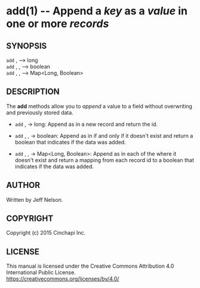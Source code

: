 add(1) -- Append a *key* as a *value* in one or more *records*
==============================================================

## SYNOPSIS

`add` <key>, <value> --> long<br />
`add` <key>, <value>, <record> --> boolean<br />
`add` <key>, <value>, <records> --> Map&lt;Long, Boolean&gt;<br />

## DESCRIPTION
The **add** methods allow you to *append* a value to a field without overwriting and previously stored data.

  * `add` <key>, <value> -> long:
    Append <key> as <value> in a new record and return the id.

  * `add` <key>, <value>, <record> -> boolean:
    Append <key> as <value> in <record> if and only if it doesn't exist and return a boolean that indicates if the data was added.

  * `add` <key>, <value>, <records> -> Map&lt;Long, Boolean&gt;:
    Append <key> as <value> in each of the <records> where it doesn't exist and return a mapping from each record id to a boolean that indicates if the data was added.

## AUTHOR
Written by Jeff Nelson.

## COPYRIGHT
Copyright (c) 2015 Cinchapi Inc.

## LICENSE
This manual is licensed under the Creative Commons Attribution 4.0 International Public License. <br />
https://creativecommons.org/licenses/by/4.0/
